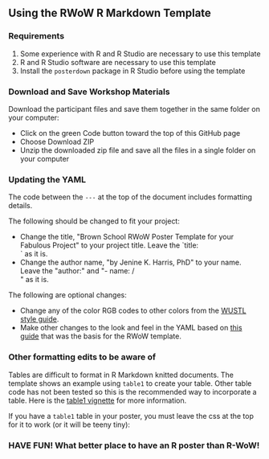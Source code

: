 ## Using the RWoW R Markdown Template

### Requirements

1) Some experience with R and R Studio are necessary to use this template
2) R and R Studio software are necessary to use this template
3) Install the `posterdown` package in R Studio before using the template

### Download and Save Workshop Materials

Download the participant files and save them together in the same folder on your computer:

<ul>
<li> Click on the green Code button toward the top of this GitHub page
<li> Choose Download ZIP
<li> Unzip the downloaded zip file and save all the files in a single folder on your computer
</ul>

### Updating the YAML

The code between the `---` at the top of the document includes formatting details.

The following should be changed to fit your project:

<ul>
  <li> Change the title, "Brown School RWoW Poster Template for your Fabulous Project" to your project title. Leave the `title: <br>` as it is.
  <li> Change the author name, "by Jenine K. Harris, PhD" to your name. Leave the "author:" and "- name: /<br/>" as it is.
</ul>

The following are optional changes: 

<ul> 
  <li> Change any of the color RGB codes to other colors from the <a href ="https://marcomm.wustl.edu/resources/branding-logo-toolkit/color-palettes/">WUSTL style guide</a>.
  <li> Make other changes to the look and feel in the YAML based on <a href = "https://github.com/brentthorne/posterdown/wiki/posterdown_html">this guide</a> that was the basis for the RWoW template.
</ul>

### Other formatting edits to be aware of

Tables are difficult to format in R Markdown knitted documents. The template shows an example using `table1` to create your table. Other table code has not been tested so this is the recommended way to incorporate a table. Here is the <a href = "https://cran.r-project.org/web/packages/table1/vignettes/table1-examples.html">table1 vignette</a> for more information.

If you have a `table1` table in your poster, you must leave the css at the top for it to work (or it will be teeny tiny): 

<style type="text/css">

table.Rtable1 {
   font-family: "Palatino";
   font-size: 45px;
}
</style>

### HAVE FUN! What better place to have an R poster than R-WoW!
